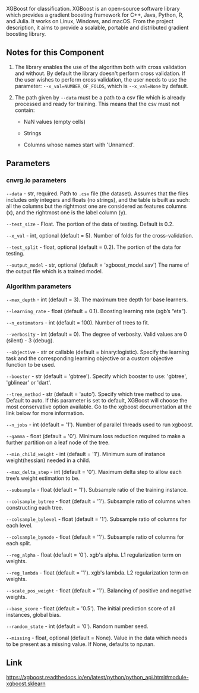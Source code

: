 XGBoost for classification.
XGBoost is an open-source software library which provides a gradient boosting framework for C++, Java, Python, R, and Julia. It works on Linux, Windows, and macOS.
From the project description, it aims to provide a scalable, portable and distributed gradient boosting library.

## Notes for this Component
1) The library enables the use of the algorithm both with cross validation and without. By default the library doesn't perform cross validation. If the user wishes to perform cross validation, 
the user needs to use the parameter: ```--x_val=NUMBER_OF_FOLDS```, which is ```--x_val=None``` by default.  
2) The path given by ```--data``` must be a path to a csv file which is already processed and ready for training. This means that the csv must not contain: 
   
   - NaN values (empty cells) 
  
   - Strings 
  
   - Columns whose names start with 'Unnamed'.

## Parameters

### cnvrg.io parameters


```--data``` - str, required. Path to `.csv` file (the dataset). Assumes that the files includes only integers and floats (no strings), and the table is built as such: all the columns but the 
rightmost one are considered as features columns (x), and the rightmost one is the label column (y).

```--test_size``` - Float. The portion of the data of testing. Default is 0.2.


```--x_val``` - int, optional (default = 5). Number of folds for the cross-validation.

```--test_split``` - float, optional (default = 0.2). The portion of the data for testing.

```--output_model``` - str, optional (default = 'xgboost_model.sav') The name of the output file which is a trained model. 

### Algorithm parameters

```--max_depth``` - int (default = 3). The maximum tree depth for base learners.

```--learning_rate``` - float (default = 0.1). Boosting learning rate (xgb’s “eta”).

```--n_estimators``` - int (default = 100). Number of trees to fit.

```--verbosity``` - int (default = 0). The degree of verbosity. Valid values are 0 (silent) - 3 (debug).

```--objective``` - str or callable (default = binary:logistic). Specify the learning task and the corresponding learning objective or a custom objective function to be used.

```--booster``` - str (default = 'gbtree'). Specify which booster to use: 'gbtree', 'gblinear' or 'dart'.

```--tree_method``` - str (default = 'auto'). Specify which tree method to use. Default to auto. If this parameter is set to default, XGBoost will choose the most conservative option available. Go to the xgboost documentation at the link below for more information.

```--n_jobs``` - int (default = '1'). Number of parallel threads used to run xgboost.

```--gamma``` - float (default = '0'). Minimum loss reduction required to make a further partition on a leaf node of the tree.

```--min_child_weight``` - int (default = '1'). Minimum sum of instance weight(hessian) needed in a child.

```--max_delta_step``` - int (default = '0'). Maximum delta step to allow each tree’s weight estimation to be.

```--subsample``` - float (default = '1'). Subsample ratio of the training instance.

```--colsample_bytree``` - float (default = '1'). Subsample ratio of columns when constructing each tree.

```--colsample_bylevel``` - float (default = '1'). Subsample ratio of columns for each level.

```--colsample_bynode``` - float (default = '1'). Subsample ratio of columns for each split.

```--reg_alpha``` - float (default = '0'). xgb's alpha. L1 regularization term on weights.

```--reg_lambda``` - float (default = '1'). xgb's lambda. L2 regularization term on weights.

```--scale_pos_weight``` - float (default = '1'). Balancing of positive and negative weights.

```--base_score``` - float (default = '0.5'). The initial prediction score of all instances, global bias.

```--random_state``` - int (default = '0'). Random number seed.

```--missing``` - float, optional (default = None). Value in the data which needs to be present as a missing value. If None, defaults to np.nan.

## Link
https://xgboost.readthedocs.io/en/latest/python/python_api.html#module-xgboost.sklearn